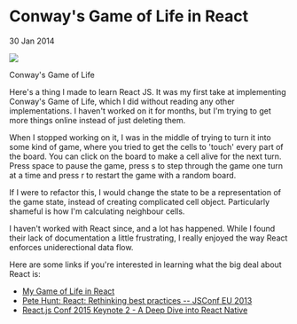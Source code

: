 # Conway's Game of Life in React
<p class='date'>30 Jan 2014</p>
<a href='/react_game_of_life'><img src='/img/game-of-life.png'/></a>
<p class='caption'>Conway's Game of Life</p>

Here's a thing I made to learn React JS. It was my first take at implementing Conway's Game of Life, which I did without reading any other implementations. I haven't worked on it for months, but I'm trying to get more things online instead of just deleting them.

When I stopped working on it, I was in the middle of trying to turn it into some kind of game, where you tried to get the cells to 'touch' every part of the board. You can click on the board to make a cell alive for the next turn. Press space to pause the game, press s to step through the game one turn at a time and press r to restart the game with a random board.

If I were to refactor this, I would change the state to be a representation of the game state, instead of creating complicated cell object. Particularly shameful is how I'm calculating neighbour cells.

I haven't worked with React since, and a lot has happened. While I found their lack of documentation a little frustrating, I really enjoyed the way React enforces uniderectional data flow.

Here are some links if you're interested in learning what the big deal about React is:
+ [My Game of Life in React](/react_game_of_life "Game of Life")
+ [Pete Hunt: React: Rethinking best practices -- JSConf EU 2013 ](https://www.youtube.com/watch?v=DgVS-zXgMTk "Pete Hunt: React - Rethinking Best Practices (updated) - JSConf.Asia 2013")
+ [React.js Conf 2015 Keynote 2 - A Deep Dive into React Native](https://www.youtube.com/watch?v=7rDsRXj9-cU "React.js Conf 2015 Keynote 2 - A Deep Dive into React Native ")
